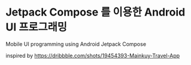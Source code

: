 # Jetpack Compose 를 이용한 Android UI 프로그래밍
Mobile UI programming using Android Jetpack Compose 

inspired by https://dribbble.com/shots/19454393-Mainkuy-Travel-App

